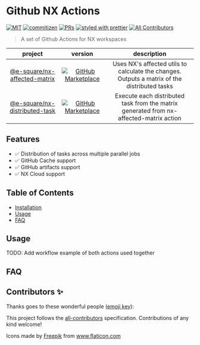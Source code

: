 # Github NX Actions

[![MIT](https://img.shields.io/packagist/l/doctrine/orm.svg?style=flat-square)]()
[![commitizen](https://img.shields.io/badge/commitizen-friendly-brightgreen.svg?style=flat-square)]()
[![PRs](https://img.shields.io/badge/PRs-welcome-brightgreen.svg?style=flat-square)]()
[![styled with prettier](https://img.shields.io/badge/styled_with-prettier-ff69b4.svg?style=flat-square)](https://github.com/prettier/prettier)
[![All Contributors](https://img.shields.io/badge/all_contributors-0-orange.svg?style=flat-square)](#contributors-)


> A set of Github Actions for NX workspaces 

| project | version | description |
|:-------:|:-------:|:-------:|
| [@e-square/nx-affected-matrix] | [![GitHub Marketplace][monorepo-version-badge]][nx-affected-matrix-link] | Uses NX's affected utils to calculate the changes.  Outputs a matrix of the distributed tasks |
| [@e-square/nx-distributed-task] | [![GitHub Marketplace][monorepo-version-badge]][nx-distributed-task-link] | Execute each distributed task from the matrix generated from nx-affected-matrix action |

[monorepo-version-badge]: https://img.shields.io/github/package-json/v/e-square-io/nx-github-actions?color=light-green&label=Marketplace&logo=github&style=flat-square
[@e-square/nx-affected-matrix]: https://github.com/e-square-io/nx-github-actions/tree/main/packages/nx-affected-matrix
[nx-affected-matrix-link]: https://github.com/marketplace/actions/nx-affected-matrix
[@e-square/nx-distributed-task]: https://github.com/e-square-io/nx-github-actions/tree/main/packages/nx-distributed-task
[nx-distributed-task-link]: https://github.com/marketplace/actions/nx-distributed-task

## Features

- ✅ Distribution of tasks across multiple parallel jobs
- ✅ GitHub Cache support 
- ✅ GitHub artifacts support 
- ✅ NX Cloud support

## Table of Contents

- [Installation](#installation)
- [Usage](#usage)
- [FAQ](#faq)

## Usage

TODO: Add workflow example of both actions used together

## FAQ

## Contributors ✨

Thanks goes to these wonderful people ([emoji key](https://allcontributors.org/docs/en/emoji-key)):

<!-- ALL-CONTRIBUTORS-LIST:START - Do not remove or modify this section -->
<!-- prettier-ignore-start -->
<!-- markdownlint-disable -->
<!-- markdownlint-enable -->
<!-- prettier-ignore-end -->

<!-- ALL-CONTRIBUTORS-LIST:END -->

This project follows the [all-contributors](https://github.com/all-contributors/all-contributors) specification. Contributions of any kind welcome!

<div>Icons made by <a href="http://www.freepik.com/" title="Freepik">Freepik</a> from <a href="https://www.flaticon.com/" title="Flaticon">www.flaticon.com</a></div>
